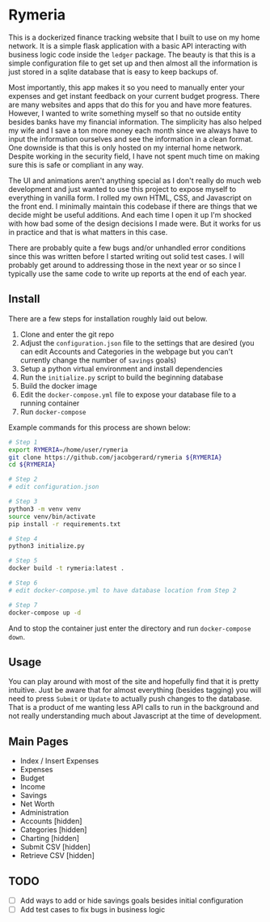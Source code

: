 # Rymeria

This is a dockerized finance tracking website that I built to use on my home
network. It is a simple flask application with a basic API interacting with
business logic code inside the `ledger` package. The beauty is that this is a
simple configuration file to get set up and then almost all the information is
just stored in a sqlite database that is easy to keep backups of.

Most importantly, this app makes it so you need to manually enter your expenses
and get instant feedback on your current budget progress. There are many
websites and apps that do this for you and have more features. However, I
wanted to write something myself so that no outside entity besides banks have
my financial information. The simplicity has also helped my wife and I save a
ton more money each month since we always have to input the information
ourselves and see the information in a clean format. One downside is that this
is only hosted on my internal home network. Despite working in the security
field, I have not spent much time on making sure this is safe or compliant in
any way.
 
The UI and animations aren't anything special as I don't really do much web
development and just wanted to use this project to expose myself to everything
in vanilla form. I rolled my own HTML, CSS, and Javascript on the front end. I
minimally maintain this codebase if there are things that we decide might be
useful additions. And each time I open it up I'm shocked with how bad some of
the design decisions I made were. But it works for us in practice and that is
what matters in this case. 

There are probably quite a few bugs and/or unhandled error conditions since
this was written before I started writing out solid test cases. I will probably
get around to addressing those in the next year or so since I typically use the
same code to write up reports at the end of each year.

## Install

There are a few steps for installation roughly laid out below.

1. Clone and enter the git repo
2. Adjust the `configuration.json` file to the settings that are desired (you
   can edit Accounts and Categories in the webpage but you can't currently
   change the number of `savings` goals)
3. Setup a python virtual environment and install dependencies
4. Run the `initialize.py` script to build the beginning database
5. Build the docker image
6. Edit the `docker-compose.yml` file to expose your database file to a running
   container
7. Run `docker-compose`

Example commands for this process are shown below:

```sh
# Step 1
export RYMERIA=/home/user/rymeria
git clone https://github.com/jacobgerard/rymeria ${RYMERIA}
cd ${RYMERIA}

# Step 2
# edit configuration.json

# Step 3
python3 -m venv venv
source venv/bin/activate
pip install -r requirements.txt

# Step 4
python3 initialize.py

# Step 5
docker build -t rymeria:latest .

# Step 6
# edit docker-compose.yml to have database location from Step 2

# Step 7
docker-compose up -d
```

And to stop the container just enter the directory and run `docker-compose
down`.

## Usage

You can play around with most of the site and hopefully find that it is pretty
intuitive. Just be aware that for almost everything (besides tagging) you will
need to press `Submit` or `Update` to actually push changes to the database.
That is a product of me wanting less API calls to run in the background and not
really understanding much about Javascript at the time of development.

## Main Pages

- Index / Insert Expenses
- Expenses
- Budget
- Income
- Savings
- Net Worth
- Administration
- Accounts [hidden]
- Categories [hidden]
- Charting [hidden]
- Submit CSV [hidden]
- Retrieve CSV [hidden]

## TODO

- [ ] Add ways to add or hide savings goals besides initial configuration
- [ ] Add test cases to fix bugs in business logic
